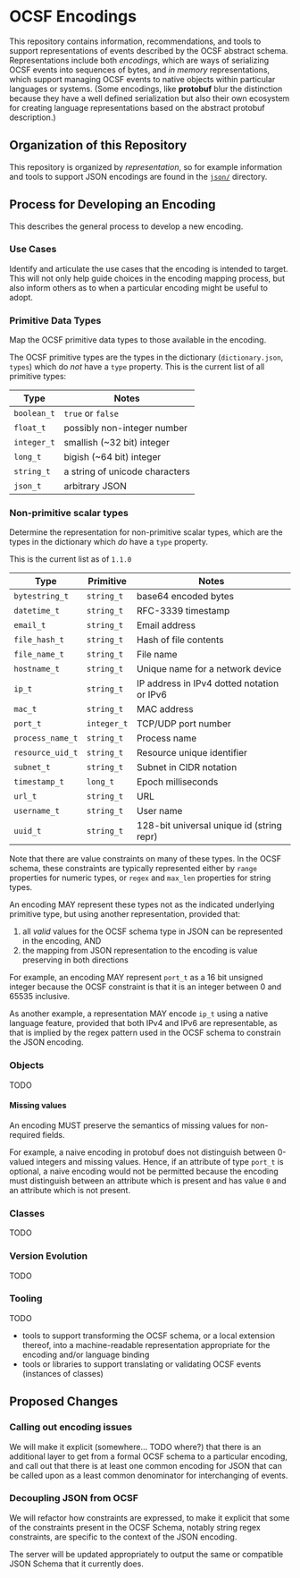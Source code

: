 # OCSF Encodings

This repository contains information, recommendations, and tools to
support representations of events described by the OCSF abstract
schema.  Representations include both *encodings*, which are ways of
serializing OCSF events into sequences of bytes, and *in memory*
representations, which support managing OCSF events to native objects
within particular languages or systems.  (Some encodings, like
**protobuf** blur the distinction because they have a well defined
serialization but also their own ecosystem for creating language
representations based on the abstract protobuf description.)

## Organization of this Repository

This repository is organized by _representation_, so for example
information and tools to support JSON encodings are found in the
[`json/`](json/README.md) directory.

## Process for Developing an Encoding

This describes the general process to develop a new encoding.

### Use Cases

Identify and articulate the use cases that the encoding is intended to
target.  This will not only help guide choices in the encoding mapping
process, but also inform others as to when a particular encoding might
be useful to adopt.

### Primitive Data Types

Map the OCSF primitive data types to those available in the encoding.

The OCSF primitive types are the types in the dictionary
(`dictionary.json`, `types`) which do *not* have a `type` property.
This is the current list of all primitive types:

| Type        | Notes                            |
| ----------- | -------------------------------- |
| `boolean_t` | `true` or `false`                |
| `float_t`   | possibly non-integer number      |
| `integer_t` | smallish (~32 bit) integer       |
| `long_t`    | bigish (~64 bit) integer         |
| `string_t`  | a string of unicode characters   |
| `json_t`    | arbitrary JSON                   |

### Non-primitive scalar types

Determine the representation for non-primitive scalar types, which are
the types in the dictionary which *do* have a `type` property.

This is the current list as of `1.1.0`

| Type             | Primitive  | Notes                                      |
| --------------   | ---------- | ------------------------------------------ |
| `bytestring_t`   | `string_t` | base64 encoded bytes                       |
| `datetime_t`     | `string_t` | RFC-3339 timestamp                         |
| `email_t`        | `string_t` | Email address                              |
| `file_hash_t`    | `string_t` | Hash of file contents                      |
| `file_name_t`    | `string_t` | File name                                  |
| `hostname_t`     | `string_t` | Unique name for a network device           |
| `ip_t`           | `string_t` | IP address in IPv4 dotted notation or IPv6 |
| `mac_t`          | `string_t` | MAC address                                |
| `port_t`         | `integer_t`| TCP/UDP port number                        |
| `process_name_t` | `string_t` | Process name                               |
| `resource_uid_t` | `string_t` | Resource unique identifier                 |
| `subnet_t`       | `string_t` | Subnet in CIDR notation                    |
| `timestamp_t`    | `long_t`   | Epoch milliseconds                         |
| `url_t`          | `string_t` | URL                                        |
| `username_t`     | `string_t` | User name                                  |
| `uuid_t`         | `string_t` | 128-bit universal unique id (string repr)  |

Note that there are value constraints on many of these types.  In the
OCSF schema, these constraints are typically represented either by
`range` properties for numeric types, or `regex` and `max_len`
properties for string types.

An encoding MAY represent these types not as the indicated underlying
primitive type, but using another representation, provided that:

1. all *valid* values for the OCSF schema type in JSON can be
   represented in the encoding, AND
2. the mapping from JSON representation to the encoding is value
   preserving in both directions

For example, an encoding MAY represent `port_t` as a 16 bit unsigned
integer because the OCSF constraint is that it is an integer between 0
and 65535 inclusive.

As another example, a representation MAY encode `ip_t` using a native
language feature, provided that both IPv4 and IPv6 are representable,
as that is implied by the regex pattern used in the OCSF schema to
constrain the JSON encoding.

### Objects

TODO

#### Missing values

An encoding MUST preserve the semantics of missing values for non-required
fields.

For example, a naive encoding in protobuf does not distinguish between
0-valued integers and missing values.  Hence, if an attribute of type
`port_t` is optional, a naive encoding would not be permitted because
the encoding must distinguish between an attribute which is present
and has value `0` and an attribute which is not present.

### Classes

TODO

### Version Evolution

TODO

### Tooling

TODO

- tools to support transforming the OCSF schema, or a local extension
  thereof, into a machine-readable representation appropriate for the
  encoding and/or language binding
- tools or libraries to support translating or validating OCSF events
  (instances of classes)
  

## Proposed Changes

### Calling out encoding issues

We will make it explicit (somewhere... TODO where?) that there is an
additional layer to get from a formal OCSF schema to a particular
encoding, and call out that there is at least one common encoding for
JSON that can be called upon as a least common denominator for
interchanging of events.

### Decoupling JSON from OCSF

We will refactor how constraints are expressed, to make it explicit
that some of the constraints present in the OCSF Schema, notably
string regex constraints, are specific to the context of the JSON
encoding.

The server will be updated appropriately to output the same or
compatible JSON Schema that it currently does.



